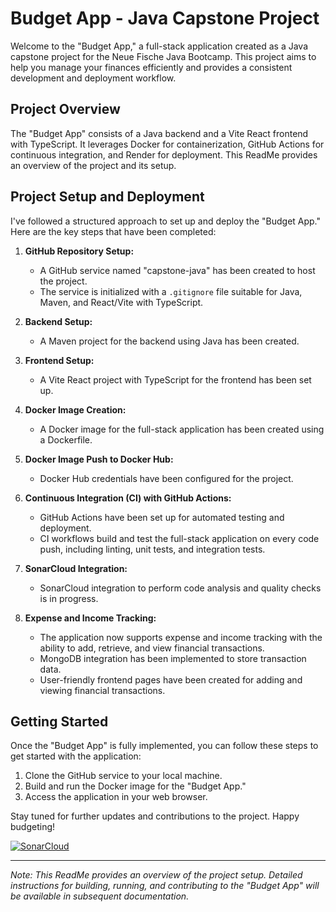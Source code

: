 # Budget App - Java Capstone Project

Welcome to the "Budget App," a full-stack application created as a Java capstone project for the Neue Fische Java Bootcamp. This project aims to help you manage your finances efficiently and provides a consistent development and deployment workflow.

## Project Overview

The "Budget App" consists of a Java backend and a Vite React frontend with TypeScript. It leverages Docker for containerization, GitHub Actions for continuous integration, and Render for deployment. This ReadMe provides an overview of the project and its setup.

## Project Setup and Deployment

I've followed a structured approach to set up and deploy the "Budget App." Here are the key steps that have been completed:

1. **GitHub Repository Setup:**
    - A GitHub service named "capstone-java" has been created to host the project.
    - The service is initialized with a `.gitignore` file suitable for Java, Maven, and React/Vite with TypeScript.

2. **Backend Setup:**
    - A Maven project for the backend using Java has been created.

3. **Frontend Setup:**
    - A Vite React project with TypeScript for the frontend has been set up.

4. **Docker Image Creation:**
    - A Docker image for the full-stack application has been created using a Dockerfile.

5. **Docker Image Push to Docker Hub:**
    - Docker Hub credentials have been configured for the project.

6. **Continuous Integration (CI) with GitHub Actions:**
    - GitHub Actions have been set up for automated testing and deployment.
    - CI workflows build and test the full-stack application on every code push, including linting, unit tests, and integration tests.

7. **SonarCloud Integration:**
    - SonarCloud integration to perform code analysis and quality checks is in progress.

8. **Expense and Income Tracking:**
    - The application now supports expense and income tracking with the ability to add, retrieve, and view financial transactions.
    - MongoDB integration has been implemented to store transaction data.
    - User-friendly frontend pages have been created for adding and viewing financial transactions.

    
## Getting Started

Once the "Budget App" is fully implemented, you can follow these steps to get started with the application:

1. Clone the GitHub service to your local machine.
2. Build and run the Docker image for the "Budget App."
3. Access the application in your web browser.

Stay tuned for further updates and contributions to the project. Happy budgeting!

[![SonarCloud](https://sonarcloud.io/images/project_badges/sonarcloud-orange.svg)](https://sonarcloud.io/summary/new_code?id=ryliecc_capstone-java-backend)

---

*Note: This ReadMe provides an overview of the project setup. Detailed instructions for building, running, and contributing to the "Budget App" will be available in subsequent documentation.*

